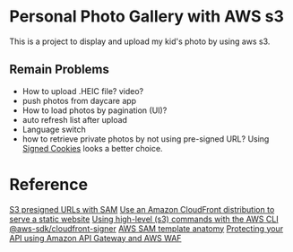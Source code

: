 # Personal Photo Gallery with AWS s3

This is a project to display and upload my kid's photo by using aws s3.

## Remain Problems
- How to upload .HEIC file? video?
- push photos from daycare app
- How to load photos by pagination (UI)?
- auto refresh list after upload
- Language switch
- how to retrieve private photos by not using pre-signed URL? Using [Signed Cookies](https://docs.aws.amazon.com/AmazonCloudFront/latest/DeveloperGuide/private-content-signed-cookies.html) looks a better choice.

# Reference
[S3 presigned URLs with SAM](https://github.com/aws-samples/amazon-s3-presigned-urls-aws-sam)
[Use an Amazon CloudFront distribution to serve a static website](https://docs.aws.amazon.com/Route53/latest/DeveloperGuide/getting-started-cloudfront-overview.html)
[Using high-level (s3) commands with the AWS CLI](https://docs.aws.amazon.com/cli/latest/userguide/cli-services-s3-commands.html)
[@aws-sdk/cloudfront-signer](https://github.com/aws/aws-sdk-js-v3/tree/main/packages/cloudfront-signer)
[AWS SAM template anatomy](https://docs.aws.amazon.com/serverless-application-model/latest/developerguide/sam-specification-template-anatomy.html)
[Protecting your API using Amazon API Gateway and AWS WAF](https://aws.amazon.com/blogs/compute/protecting-your-api-using-amazon-api-gateway-and-aws-waf-part-i/)